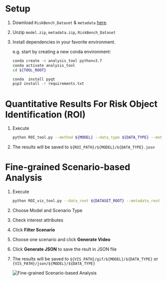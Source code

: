 # Setup
1. Download `RiskBench_Dataset` & `metadata` [here](https://nycu1-my.sharepoint.com/:f:/g/personal/ychen_m365_nycu_edu_tw/EviA5ovlh6hPo_ZXEPQjxAQB2R3vNubk3HM1u4ib1VdPFA?e=WHEWdm).
2. Unzip `model.zip`, `metadata.zip`, `RiskBench_Dataset`
3. Install dependencies in your favorite environment. 
	
	e.g. start by creating a new conda environment:
	```bash
	conda create -n analysis_tool python=3.7
	conda activate analysis_tool
	cd ${TOOL_ROOT}

	conda  install pyqt
	pip3 install -r requirements.txt
	```

# Quantitative Results For Risk Object Identification (ROI)
1. Execute 
	```bash
	python ROI_tool.py --method ${MODEL} --data_type ${DATA_TYPE} --metadata_root ${METADATA_ROOT} --save_result --result_path ${ROI_PATH}
	```

2. The results will be saved to `${ROI_PATH}/${MODEL}/${DATA_TYPE}.josn`




# Fine-grained Scenario-based Analysis

1. Execute 
	```bash
	python ROI_vis_tool.py --data_root ${DATASET_ROOT} --metadata_root ${METADATA_ROOT} --vis_result_path ${VIS_PATH}
	```
2. Choose Model and Scenario Type
3. Check interest attributes
4. Click **Filter Scenario**
5. Choose one scenario and click **Generate Video**
6. Click **Generate JSON** to save the reult in JSON file
7. The results will be saved to `${VIS_PATH}/gif/${MODEL}/${DATA_TYPE}` or `{VIS_PATH}/json/${MODEL}/${DATA_TYPE}`

	![Fine-grained Scenario-based Analysis](utils/localization_anticipation.gif)

